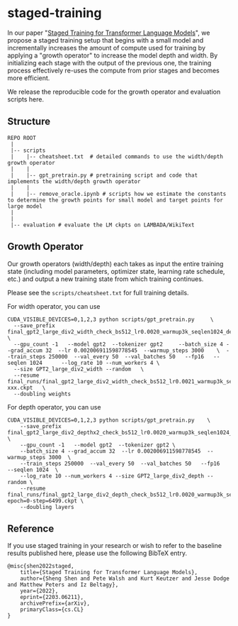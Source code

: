# staged-training

In our paper "[Staged Training for Transformer Language Models](https://arxiv.org/abs/2203.06211)", we propose a staged training setup that begins with a small model and incrementally increases the amount of compute used for training by applying a "growth operator" to increase the model depth and width. By initializing each stage with the output of the previous one, the training process effectively re-uses the compute from prior stages and becomes more efficient. 

We release the reproducible code for the growth operator and evaluation scripts here.
## Structure
```
REPO ROOT
 |
 |-- scripts                  
 |    |-- cheatsheet.txt  # detailed commands to use the width/depth growth operator
 |    |
 |    |-- gpt_pretrain.py # pretraining script and code that implements the width/depth growth operator
 |    |    
 |    |-- remove_oracle.ipynb # scripts how we estimate the constants to determine the growth points for small model and target points for large model
 |    
 | 
 |-- evaluation # evaluate the LM ckpts on LAMBADA/WikiText
```

## Growth Operator
Our growth operators (width/depth) each takes as input the entire training state (including model parameters, optimizer state, learning rate schedule, etc.) and output a new training state from which training continues.

Please see the `scripts/cheatsheet.txt` for full training details. 

For width operator, you can use
```
CUDA_VISIBLE_DEVICES=0,1,2,3 python scripts/gpt_pretrain.py     \
  --save_prefix final_gpt2_large_div2_width_check_bs512_lr0.0020_warmup3k_seqlen1024_debug     \
  --gpu_count -1   --model gpt2  --tokenizer gpt2     --batch_size 4 --grad_accum 32  --lr 0.002006911598778545  --warmup_steps 3000    \  --train_steps 250000  --val_every 50  --val_batches 50   --fp16   --seqlen 1024      --log_rate 10 --num_workers 4 \
  --size GPT2_large_div2_width --random   \
  --resume final_runs/final_gpt2_large_div2_width_check_bs512_lr0.0021_warmup3k_seqlen1024_debug/checkpoint-xxx.ckpt   \
  --doubling weights 
```

For depth operator, you can use
```
CUDA_VISIBLE_DEVICES=0,1,2,3 python scripts/gpt_pretrain.py    \
    --save_prefix final_gpt2_large_div2_depthx2_check_bs512_lr0.0020_warmup3k_seqlen1024_debug   \
    --gpu_count -1   --model gpt2  --tokenizer gpt2 \
    --batch_size 4 --grad_accum 32  --lr 0.002006911598778545  --warmup_steps 3000  \
    --train_steps 250000  --val_every 50  --val_batches 50   --fp16   --seqlen 1024  \
    --log_rate 10 --num_workers 4 --size GPT2_large_div2_depth --random \
    --resume final_runs/final_gpt2_large_div2_depth_check_bs512_lr0.0020_warmup3k_seqlen1024_debug/checkpoint-epoch=0-step=6499.ckpt \
    --doubling layers 
``` 

## Reference
If you use staged training in your research or wish to refer to the baseline results published here, 
please use the following BibTeX entry. 

```shell
@misc{shen2022staged,
    title={Staged Training for Transformer Language Models},
    author={Sheng Shen and Pete Walsh and Kurt Keutzer and Jesse Dodge and Matthew Peters and Iz Beltagy},
    year={2022},
    eprint={2203.06211},
    archivePrefix={arXiv},
    primaryClass={cs.CL}
}
```
